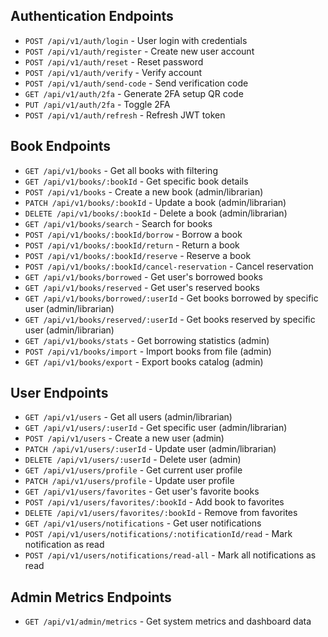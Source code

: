 ## Authentication Endpoints

- `POST /api/v1/auth/login` - User login with credentials
- `POST /api/v1/auth/register` - Create new user account
- `POST /api/v1/auth/reset` - Reset password
- `POST /api/v1/auth/verify` - Verify account
- `POST /api/v1/auth/send-code` - Send verification code
- `GET /api/v1/auth/2fa` - Generate 2FA setup QR code
- `PUT /api/v1/auth/2fa` - Toggle 2FA
- `POST /api/v1/auth/refresh` - Refresh JWT token

## Book Endpoints

- `GET /api/v1/books` - Get all books with filtering
- `GET /api/v1/books/:bookId` - Get specific book details
- `POST /api/v1/books` - Create a new book (admin/librarian)
- `PATCH /api/v1/books/:bookId` - Update a book (admin/librarian)
- `DELETE /api/v1/books/:bookId` - Delete a book (admin/librarian)
- `GET /api/v1/books/search` - Search for books
- `POST /api/v1/books/:bookId/borrow` - Borrow a book
- `POST /api/v1/books/:bookId/return` - Return a book
- `POST /api/v1/books/:bookId/reserve` - Reserve a book
- `POST /api/v1/books/:bookId/cancel-reservation` - Cancel reservation
- `GET /api/v1/books/borrowed` - Get user's borrowed books
- `GET /api/v1/books/reserved` - Get user's reserved books
- `GET /api/v1/books/borrowed/:userId` - Get books borrowed by specific user (admin/librarian)
- `GET /api/v1/books/reserved/:userId` - Get books reserved by specific user (admin/librarian)
- `GET /api/v1/books/stats` - Get borrowing statistics (admin)
- `POST /api/v1/books/import` - Import books from file (admin)
- `GET /api/v1/books/export` - Export books catalog (admin)

## User Endpoints

- `GET /api/v1/users` - Get all users (admin/librarian)
- `GET /api/v1/users/:userId` - Get specific user (admin/librarian)
- `POST /api/v1/users` - Create a new user (admin)
- `PATCH /api/v1/users/:userId` - Update user (admin/librarian)
- `DELETE /api/v1/users/:userId` - Delete user (admin)
- `GET /api/v1/users/profile` - Get current user profile
- `PATCH /api/v1/users/profile` - Update user profile
- `GET /api/v1/users/favorites` - Get user's favorite books
- `POST /api/v1/users/favorites/:bookId` - Add book to favorites
- `DELETE /api/v1/users/favorites/:bookId` - Remove from favorites
- `GET /api/v1/users/notifications` - Get user notifications
- `POST /api/v1/users/notifications/:notificationId/read` - Mark notification as read
- `POST /api/v1/users/notifications/read-all` - Mark all notifications as read

## Admin Metrics Endpoints

- `GET /api/v1/admin/metrics` - Get system metrics and dashboard data
